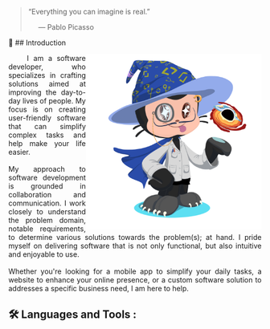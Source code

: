 > “Everything you can imagine is real.”
>
> &nbsp;&nbsp;&nbsp;&nbsp; ― Pablo Picasso

:round_pushpin: ## Introduction

<img src="https://github.com/Justin-Byrne/Justin-Byrne/blob/main/images/octocat-1683218097751.png" width="350" align="right" />
<div align="justify">&nbsp;&nbsp;&nbsp;&nbsp;I am a software developer, who specializes in crafting solutions aimed at improving the day-to-day lives of people. My focus is on creating user-friendly software that can simplify complex tasks and help make your life easier.
<br /><br />
My approach to software development is grounded in collaboration and communication. I work closely to understand the problem domain, notable requirements, to determine various solutions towards the problem(s); at hand. I pride myself on delivering software that is not only functional, but also intuitive and enjoyable to use.
<br /><br />
Whether you're looking for a mobile app to simplify your daily tasks, a website to enhance your online presence, or a custom software solution to addresses a specific business need, I am here to help.
</div>

## :hammer_and_wrench: Languages and Tools :


<!--
**Justin-Byrne/Justin-Byrne** is a ✨ _special_ ✨ repository because its `README.md` (this file) appears on your GitHub profile.

Here are some ideas to get you started:

- 🔭 I’m currently working on ...
- 🌱 I’m currently learning ...
- 👯 I’m looking to collaborate on ...
- 🤔 I’m looking for help with ...
- 💬 Ask me about ...
- 📫 How to reach me: ...
- 😄 Pronouns: ...
- ⚡ Fun fact: ...
-->
